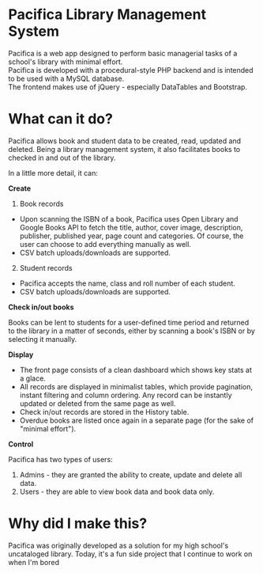 # Pacifica Library Management System
Pacifica is a web app designed to perform basic managerial tasks of a school's library with minimal effort.  
Pacifica is developed with a procedural-style PHP backend and is intended to be used with a MySQL database.  
The frontend makes use of jQuery - especially DataTables and Bootstrap.

# What can it do?
Pacifica allows book and student data to be created, read, updated and deleted. Being a library management system, it also facilitates books to checked in and out of the library.  

In a little more detail, it can:

**Create**
1. Book records 
  - Upon scanning the ISBN of a book, Pacifica uses Open Library and Google Books API to fetch the title, author, cover image, description, publisher, published year, page count and categories. Of course, the user can choose to add everything manually as well.
  - CSV batch uploads/downloads are supported.

2. Student records 
  - Pacifica accepts the name, class and roll number of each student.
  - CSV batch uploads/downloads are supported.
  
**Check in/out books** 

Books can be lent to students for a user-defined time period and returned to the library in a matter of seconds, either by scanning a book's ISBN or by selecting it manually.

**Display**
- The front page consists of a clean dashboard which shows key stats at a glace.
- All records are displayed in minimalist tables, which provide pagination, instant filtering and column ordering. Any record can be instantly updated or deleted from the same page as well.
- Check in/out records are stored in the History table.
- Overdue books are listed once again in a separate page (for the sake of "minimal effort").

**Control**  

Pacifica has two types of users:
1. Admins - they are granted the ability to create, update and delete all data.
2. Users - they are able to view book data and book data only.

# Why did I make this?  
Pacifica was originally developed as a solution for my high school's uncataloged library. Today, it's a fun side project that I continue to work on when I'm bored
